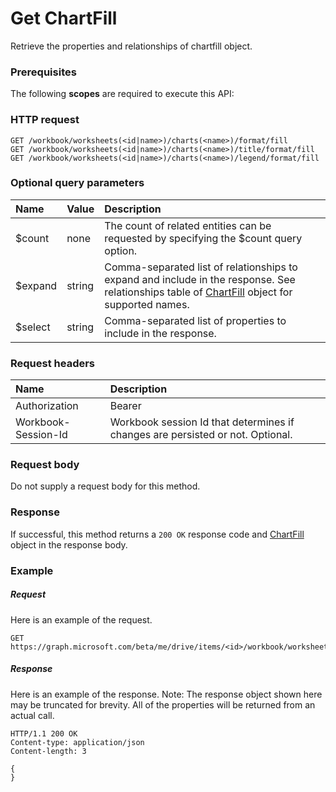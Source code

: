 # Get ChartFill

Retrieve the properties and relationships of chartfill object.
### Prerequisites
The following **scopes** are required to execute this API: 
### HTTP request
<!-- { "blockType": "ignored" } -->
```http
GET /workbook/worksheets(<id|name>)/charts(<name>)/format/fill
GET /workbook/worksheets(<id|name>)/charts(<name>)/title/format/fill
GET /workbook/worksheets(<id|name>)/charts(<name>)/legend/format/fill
```
### Optional query parameters
|Name|Value|Description|
|:---------------|:--------|:-------|
|$count|none|The count of related entities can be requested by specifying the $count query option.|
|$expand|string|Comma-separated list of relationships to expand and include in the response. See relationships table of [ChartFill](../resources/chartfill.md) object for supported names. |
|$select|string|Comma-separated list of properties to include in the response.|

### Request headers
| Name      |Description|
|:----------|:----------|
| Authorization  | Bearer <code>|
| Workbook-Session-Id  | Workbook session Id that determines if changes are persisted or not. Optional.|

### Request body
Do not supply a request body for this method.
### Response
If successful, this method returns a `200 OK` response code and [ChartFill](../resources/chartfill.md) object in the response body.
### Example
##### Request
Here is an example of the request.
<!-- {
  "blockType": "request",
  "name": "get_chartfill"
}-->
```http
GET https://graph.microsoft.com/beta/me/drive/items/<id>/workbook/worksheets(<id|name>)/charts(<name>)/format/fill
```
##### Response
Here is an example of the response. Note: The response object shown here may be truncated for brevity. All of the properties will be returned from an actual call.
<!-- {
  "blockType": "response",
  "truncated": true,
  "@odata.type": "microsoft.graph.chartfill"
} -->
```http
HTTP/1.1 200 OK
Content-type: application/json
Content-length: 3

{
}
```

<!-- uuid: 8fcb5dbc-d5aa-4681-8e31-b001d5168d79
2015-10-25 14:57:30 UTC -->
<!-- {
  "type": "#page.annotation",
  "description": "Get ChartFill",
  "keywords": "",
  "section": "documentation",
  "tocPath": ""
}-->